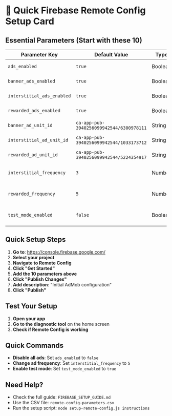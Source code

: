 # 🚀 Quick Firebase Remote Config Setup Card

## **Essential Parameters (Start with these 10)**

| Parameter Key | Default Value | Type | Description |
|---------------|---------------|------|-------------|
| `ads_enabled` | `true` | Boolean | Master switch for all ads |
| `banner_ads_enabled` | `true` | Boolean | Enable/disable banner ads |
| `interstitial_ads_enabled` | `true` | Boolean | Enable/disable interstitial ads |
| `rewarded_ads_enabled` | `true` | Boolean | Enable/disable rewarded ads |
| `banner_ad_unit_id` | `ca-app-pub-3940256099942544/6300978111` | String | Banner ad unit ID |
| `interstitial_ad_unit_id` | `ca-app-pub-3940256099942544/1033173712` | String | Interstitial ad unit ID |
| `rewarded_ad_unit_id` | `ca-app-pub-3940256099942544/5224354917` | String | Rewarded ad unit ID |
| `interstitial_frequency` | `3` | Number | Show interstitial every Nth time |
| `rewarded_frequency` | `5` | Number | Show rewarded ad every Nth time |
| `test_mode_enabled` | `false` | Boolean | Enable test mode for development |

## **Quick Setup Steps**

1. **Go to**: https://console.firebase.google.com/
2. **Select your project**
3. **Navigate to Remote Config**
4. **Click "Get Started"**
5. **Add the 10 parameters above**
6. **Click "Publish Changes"**
7. **Add description**: "Initial AdMob configuration"
8. **Click "Publish"**

## **Test Your Setup**

1. **Open your app**
2. **Go to the diagnostic tool** on the home screen
3. **Check if Remote Config is working**

## **Quick Commands**

- **Disable all ads**: Set `ads_enabled` to `false`
- **Change ad frequency**: Set `interstitial_frequency` to `5`
- **Enable test mode**: Set `test_mode_enabled` to `true`

## **Need Help?**

- Check the full guide: `FIREBASE_SETUP_GUIDE.md`
- Use the CSV file: `remote-config-parameters.csv`
- Run the setup script: `node setup-remote-config.js instructions`
